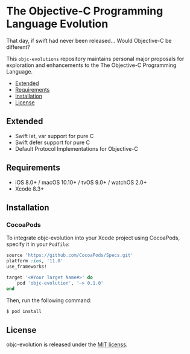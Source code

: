 # The Objective-C Programming Language Evolution

That day, if swift had never been released... Would Objective-C be different?

This `objc-evolutions` repository maintains personal major proposals for exploration and enhancements to the The Objective-C Programming Language.

- [Extended](#extended)
- [Requirements](#requirements)
- [Installation](#installation)
- [License](#license)

## Extended

- Swift let, var support for pure C
- Swift defer support for pure C
- Default Protocol Implementations for Objective-C

## Requirements

- iOS 8.0+ / macOS 10.10+ / tvOS 9.0+ / watchOS 2.0+
- Xcode 8.3+

## Installation

### CocoaPods

To integrate objc-evolution into your Xcode project using CocoaPods, specify it in your `Podfile`:

```ruby
source 'https://github.com/CocoaPods/Specs.git'
platform :ios, '11.0'
use_frameworks!

target '<#Your Target Name#>' do
    pod 'objc-evolution', '~> 0.1.0'
end
```

Then, run the following command:

```bash
$ pod install
```

## License

objc-evolution is released under the [MIT licenss](https://github.com/0xxd0/objc-evolution/blob/master/LICENSE).

